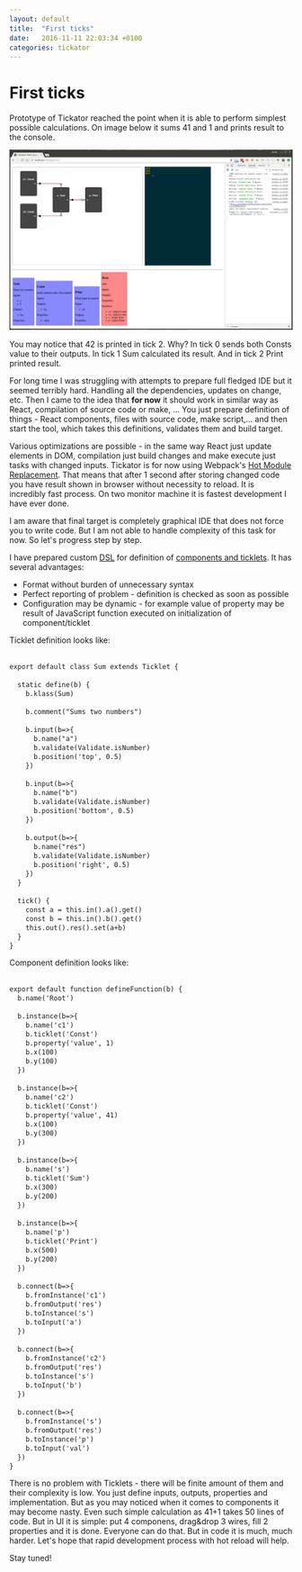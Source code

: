 ```yaml
---
layout: default
title:  "First ticks"
date:   2016-11-11 22:03:34 +0100
categories: tickator
---
```


First ticks
===========

Prototype of Tickator reached the point when it is able to perform simplest possible
calculations. On image below it sums 41 and 1 and prints result to the console.

<a href="/img/first-ticks.png" target="_blank_">
  <img src="/img/first-ticks.png" style="width: 600px;"/>
</a>

You may notice that 42 is printed in tick 2. Why? In tick 0 sends both Consts
value to their outputs. In tick 1 Sum calculated its result. And in tick 2 Print
printed result.

For long time I was struggling with attempts to prepare full fledged IDE but it
seemed terribly hard. Handling all the dependencies, updates on change, etc. Then
I came to the idea that **for now** it should work in similar way as React,
compilation of source code or make, ... You just prepare definition of things - React
components, files with source code, make script,... and then start the tool, which
takes this definitions, validates them and build target.

Various optimizations are possible - in the same way React just update elements in DOM,
compilation just build changes and make execute just tasks with changed inputs.
Tickator is for now using Webpack's
[Hot Module Replacement](https://github.com/webpack/docs/wiki/hot-module-replacement-with-webpack).
That means that after 1 second after storing changed code you have result shown
in browser without necessity to reload. It is incredibly fast process. On two monitor
machine it is fastest development I have ever done.

I am aware that final target is completely graphical IDE that does not force you
to write code. But I am not able to handle complexity of this task for now. So let's
progress step by step.

I have prepared custom [DSL](https://en.wikipedia.org/wiki/Domain-specific_language)
for definition of [components and ticklets](/articles/architecture). It has several
advantages:

*  Format without burden of unnecessary syntax
*  Perfect reporting of problem - definition is checked as soon as possible
*  Configuration may be dynamic - for example value of property may be result of JavaScript
   function executed on initialization of component/ticklet

Ticklet definition looks like:

<pre><code>
export default class Sum extends Ticklet {

  static define(b) {
    b.klass(Sum)

    b.comment("Sums two numbers")

    b.input(b=>{
      b.name("a")
      b.validate(Validate.isNumber)
      b.position('top', 0.5)
    })

    b.input(b=>{
      b.name("b")
      b.validate(Validate.isNumber)
      b.position('bottom', 0.5)
    })

    b.output(b=>{
      b.name("res")
      b.validate(Validate.isNumber)
      b.position('right', 0.5)
    })
  }

  tick() {
    const a = this.in().a().get()
    const b = this.in().b().get()
    this.out().res().set(a+b)
  }
}
</code></pre>

Component definition looks like:

<pre><code>
export default function defineFunction(b) {
  b.name('Root')

  b.instance(b=>{
    b.name('c1')
    b.ticklet('Const')
    b.property('value', 1)
    b.x(100)
    b.y(100)
  })

  b.instance(b=>{
    b.name('c2')
    b.ticklet('Const')
    b.property('value', 41)
    b.x(100)
    b.y(300)
  })

  b.instance(b=>{
    b.name('s')
    b.ticklet('Sum')
    b.x(300)
    b.y(200)
  })

  b.instance(b=>{
    b.name('p')
    b.ticklet('Print')
    b.x(500)
    b.y(200)
  })

  b.connect(b=>{
    b.fromInstance('c1')
    b.fromOutput('res')
    b.toInstance('s')
    b.toInput('a')
  })

  b.connect(b=>{
    b.fromInstance('c2')
    b.fromOutput('res')
    b.toInstance('s')
    b.toInput('b')
  })

  b.connect(b=>{
    b.fromInstance('s')
    b.fromOutput('res')
    b.toInstance('p')
    b.toInput('val')
  })
}
</code></pre>

There is no problem with Ticklets - there will be finite amount of them and their
complexity is low. You just define inputs, outputs, properties and implementation. But as you may
noticed when it comes to components it may become nasty. Even such simple calculation
as 41+1 takes 50 lines of code. But in UI it is simple: put 4 componens, drag&drop
3 wires, fill 2 properties and it is done. Everyone can do that. But in code it
is much, much harder. Let's hope that rapid development process with hot reload will help.

Stay tuned!

